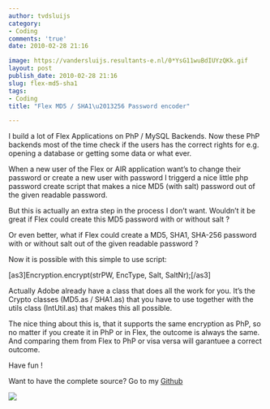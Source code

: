 ```yaml
---
author: tvdsluijs
category:
- Coding
comments: 'true'
date: 2010-02-28 21:16

image: https://vandersluijs.resultants-e.nl/0*YsG11wuBdIUYzQKk.gif
layout: post
publish_date: 2010-02-28 21:16
slug: flex-md5-sha1
tags:
- Coding
title: "Flex MD5 / SHA1\u2013256 Password encoder"

---
```

I build a lot of Flex Applications on PhP / MySQL Backends. Now these PhP
backends most of the time check if the users has the correct rights for e.g.
opening a database or getting some data or what ever.  
  
When a new user of the Flex or AIR application want’s to change their password
or create a new user with password I triggerd a nice little php password
create script that makes a nice MD5 (with salt) password out of the given
readable password.  
  
But this is actually an extra step in the process I don’t want. Wouldn’t it be
great if Flex could create this MD5 password with or without salt ?  
  
Or even better, what if Flex could create a MD5, SHA1, SHA-256 password with
or without salt out of the given readable password ?  
  
Now it is possible with this simple to use script:  
  
[as3]Encryption.encrypt(strPW, EncType, Salt, SaltNr);[/as3]  
  
Actually Adobe already have a class that does all the work for you. It’s the
Crypto classes (MD5.as / SHA1.as) that you have to use together with the utils
class (IntUtil.as) that makes this all possible.  
  
The nice thing about this is, that it supports the same encryption as PhP, so
no matter if you create it in PhP or in Flex, the outcome is always the same.
And comparing them from Flex to PhP or visa versa will garantuee a correct
outcome.  
  
Have fun !  
  
Want to have the complete source? Go to my
[Github](https://github.com/tvdsluijs/-SHA1-256-Password-encoder/tree/)

![](https://vandersluijs.resultants-e.nl/0*YsG11wuBdIUYzQKk.gif)

